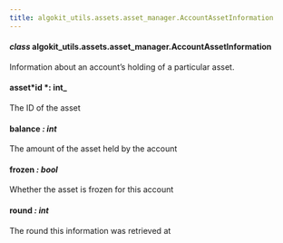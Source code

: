 ```yaml
---
title: algokit_utils.assets.asset_manager.AccountAssetInformation
---
```


#### _class_ algokit_utils.assets.asset_manager.AccountAssetInformation

Information about an account’s holding of a particular asset.

#### asset*id *: int\_

The ID of the asset

#### balance _: int_

The amount of the asset held by the account

#### frozen _: bool_

Whether the asset is frozen for this account

#### round _: int_

The round this information was retrieved at
